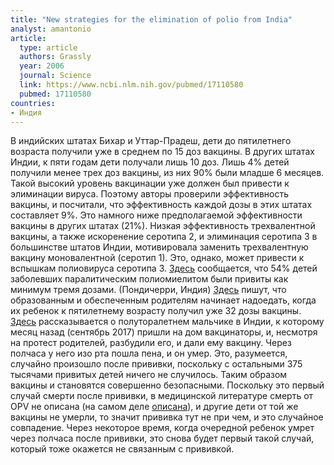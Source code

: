 ```yaml
---
title: "New strategies for the elimination of polio from India"
analyst: amantonio
article:
  type: article
  authors: Grassly
  year: 2006
  journal: Science
  link: https://www.ncbi.nlm.nih.gov/pubmed/17110580
  pubmed: 17110580
countries:
- Индия
---
```


В индийских штатах Бихар и Уттар-Прадеш, дети до пятилетнего возраста получили уже в среднем по 15 доз вакцины. В других штатах Индии, к пяти годам дети получали лишь 10 доз. Лишь 4% детей получили менее трех доз вакцины, из них 90% были младше 6 месяцев. Такой высокий уровень вакцинации уже должен был привести к элиминации вируса.
Поэтому авторы проверили эффективность вакцины, и посчитали, что эффективность каждой дозы в этих штатах составляет 9%. Это намного ниже предполагаемой эффективности вакцины в других штатах (21%).
Низкая эффективность трехвалентной вакцины, а также искоренение серотипа 2, и элиминация серотипа 3 в большинстве штатов Индии, мотивировала заменить трехвалентную вакцину моновалентной (серотип 1). Это, однако, может привести к вспышкам полиовируса серотипа 3.
[Здесь](https://www.ncbi.nlm.nih.gov/pubmed/9328555) сообщается, что 54% детей заболевших паралитическим полиомиелитом были привиты как минимум тремя дозами. (Пондичерри, Индия)
[Здесь](https://timesofindia.indiatimes.com/city/patna/Multiple-doses-of-pulse-polio-vaccine-irritate-people/articleshow/20104516.cms) пишут, что образованным и обеспеченным родителям начинает надоедать, когда их ребенок к пятилетнему возрасту получил уже 32 дозы вакцины.
[Здесь](http://indianexpress.com/article/india/in-ludhiana-child-dies-half-an-hour-after-getting-polio-vaccination-4855322/) рассказывается о полуторалетнем мальчике в Индии, к которому месяц назад (сентябрь 2017) пришли на дом вакцинаторы, и, несмотря на протест родителей, разбудили его, и дали ему вакцину. Через полчаса у него изо рта пошла пена, и он умер.
Это, разумеется, случайно произошло после прививки, поскольку с остальными 375 тысячами привитых детей ничего не случилось.
Таким образом вакцины и становятся совершенно безопасными. Поскольку это первый случай смерти после прививки, в медицинской литературе смерть от OPV не описана (на самом деле [описана](https://www.ncbi.nlm.nih.gov/pubmed/28648545)), и другие дети от той же вакцины не умерли, то значит прививка тут не при чем, и это случайное совпадение. Через некоторое время, когда очередной ребенок умрет через полчаса после прививки, это снова будет первый такой случай, который тоже окажется не связанным с прививкой.
